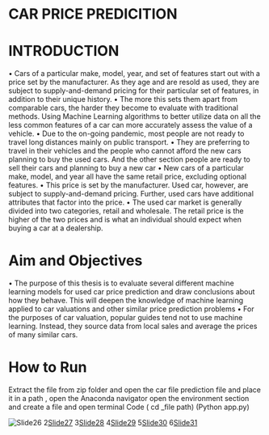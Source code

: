 # CAR PRICE PREDICITION

# INTRODUCTION

• Cars of a particular make, model, year, and set of features start out with a price
set by the manufacturer. As they age and are resold as used, they are subject to
supply-and-demand pricing for their particular set of features, in addition to
their unique history.
• The more this sets them apart from comparable cars, the harder they become to
evaluate with traditional methods. Using Machine Learning algorithms to
better utilize data on all the less common features of a car can more accurately
assess the value of a vehicle.
• Due to the on-going pandemic, most people are not ready to travel long
distances mainly on public transport.
• They are preferring to travel in their vehicles and the people who cannot afford
the new cars planning to buy the used cars. And the other section people are
ready to sell their cars and planning to buy a new car
• New cars of a particular make, model, and year all have the same retail price, excluding optional 
features.
• This price is set by the manufacturer. Used car, however, are subject to supply-and-demand 
pricing. Further, used cars have additional attributes that factor into the price. 
• The used car market is generally divided into two categories, retail and wholesale. The retail price 
is the higher of the two prices and is what an individual should expect when buying a car at a 
dealership.

# Aim and Objectives

• The purpose of this thesis is to evaluate several different machine
learning models for used car price prediction and draw conclusions about
how they behave. This will deepen the knowledge of machine learning
applied to car valuations and other similar price prediction problems
• For the purposes of car valuation, popular guides tend not to use machine
learning. Instead, they source data from local sales and average the prices
of many similar cars.

# How to Run
Extract the file from zip folder and open the car file prediction file and place it in a path , open the Anaconda navigator open the environment section and create a file and open terminal
Code ( cd _file path)
(Python app.py)

![Slide26](https://github.com/user-attachments/assets/d847a98d-2283-4fc5-9147-3464ac231ecb)
2[Slide27](https://github.com/user-attachments/assets/b6464281-8b5f-42db-8b9f-781742464a42)
3[Slide28](https://github.com/user-attachments/assets/d8475001-c7c8-4d33-ad7a-85675897376e)
4[Slide29](https://github.com/user-attachments/assets/470f579e-6029-496c-81d8-f496e8aca206)
5[Slide30](https://github.com/user-attachments/assets/213d7ccf-bfc6-4958-92cb-9c40fcf67abf)
6[Slide31](https://github.com/user-attachments/assets/78c65b0d-85b9-4047-94d4-23438d8065d1)

